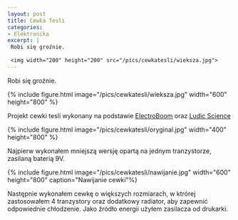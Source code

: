 ```yaml
---
layout: post
title: Cewka Tesli
categories:
- Elektronika
excerpt: |
 Robi się groźnie.
  
 <img width="200" height="200" src="/pics/cewkatesli/wieksza.jpg"> 
---
```


Robi się groźnie.

{% include figure.html image="/pics/cewkatesli/wieksza.jpg" width="600" height="800" %}

Projekt cewki tesli wykonany na podstawie 
[ElectroBoom](https://www.electroboom.com/?p=521 "ElectroBoom")
oraz
[Ludic Science](https://www.youtube.com/watch?v=4OC7cwI4RNM "Ludic Science")

{% include figure.html image="/pics/cewkatesli/oryginal.jpg" width="400" height="800" %}

Najpierw wykonałem mniejszą wersję opartą na jednym tranzystorze, zasilaną baterią 9V.

{% include figure.html image="/pics/cewkatesli/nawijanie.jpg" width="600" height="800" caption="Nawijanie cewki"%}

Następnie wykonałem cewkę o większych rozmiarach, w ktrórej zastosowałem 4 tranzystory oraz dodatkowy radiator, aby zapewnić odpowiednie chłodzenie. Jako źródło energii użyłem zasilacza od drukarki.
